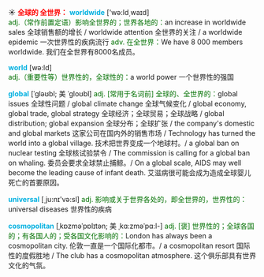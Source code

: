 ☀ <font color="red">**全球的 全世界：**</font>
<font color="sky blue">**worldwide**</font> ['wə:ld͵waɪd]  
<font color="rgb(227, 108, 9)">adj.（常作前置定语）影响全世界的；世界各地的：</font>an increase in worldwide sales 全球销售额的增长 / worldwide attention 全世界的关注 / a worldwide epidemic 一次世界性的疾病流行 <font color="rgb(227, 108, 9)">adv. 在全世界：</font>We have 8 000 members worldwide. 我们在全世界有8000名成员。

<font color="sky blue">**world**</font> [wə:ld]  
<font color="rgb(227, 108, 9)">adj.（重要性等）世界性的，全球性的：</font>a world power 一个世界性的强国
           
<font color="sky blue">**global**</font> [ˈgləʊbl; 美 ˈgloʊbl]
<font color="rgb(227, 108, 9)">adj. [常用于名词前] 全球的、全世界的：</font>global issues 全球性问题 / global climate change 全球气候变化 / global economy, global trade, global strategy 全球经济；全球贸易；全球战略 / global distribution; global expansion 全球分布；全球扩张 / the company's domestic and global markets 这家公司在国内外的销售市场 / Technology has turned the world into a global village. 技术把世界变成一个地球村。/ a global ban on nuclear testing 全球核试验禁令 / The commission is calling for a global ban on whaling. 委员会要求全球禁止捕鲸。/ On a global scale, AIDS may well become the leading cause of infant death. 艾滋病很可能会成为造成全球婴儿死亡的首要原因。

<font color="sky blue">**universal**</font> [͵ju:nɪ'və:sl] 
<font color="rgb(227, 108, 9)">adj. 影响或关于世界各处的，即全世界的，世界性的：</font>universal diseases 世界性的疾病 

<font color="sky blue">**cosmopolitan**</font> [ˌkɒzməˈpɒlɪtən; 美 ˌkɑ:zməˈpɑ:l-]
<font color="rgb(227, 108, 9)">adj. [褒] 世界性的；全球各国的；有各国人的；受各国文化影响的：</font>London has always been a cosmopolitan city. 伦敦一直是一个国际化都市。/ a cosmopolitan resort 国际性的度假胜地 / The club has a cosmopolitan atmosphere. 这个俱乐部具有世界文化的气氛。



